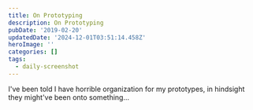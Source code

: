 ```yaml
---
title: On Prototyping
description: On Prototyping
pubDate: '2019-02-20'
updatedDate: '2024-12-01T03:51:14.458Z'
heroImage: ''
categories: []
tags:
  - daily-screenshot
---
```


I've been told I have horrible organization for my prototypes, in hindsight they might've been onto something...
